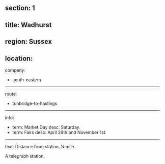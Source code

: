 section: 1
----
title: Wadhurst
----
region: Sussex
----
location: 
----
company:
- south-eastern
----
route:
- tunbridge-to-hastings
----
info:
- term: Market Day
  desc: Saturday.
- term: Fairs
  desc: April 29th and November 1st.
----
text: Distance from station, ¼ mile.

A telegraph station.
